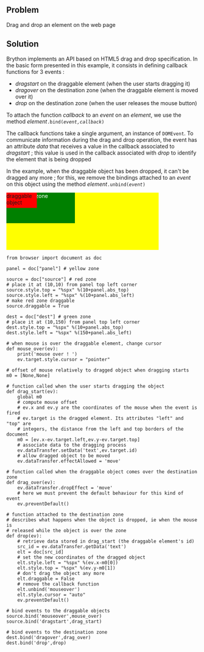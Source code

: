 Problem
-------
Drag and drop an element on the web page


Solution
--------

Brython implements an API based on HTML5 drag and drop specification. In the basic form presented in this example, it consists in defining callback functions for 3 events :

- _dragstart_ on the draggable element (when the user starts dragging it)
- _dragover_ on the destination zone (when the draggable element is moved over it)
- _drop_ on the destination zone (when the user releases the mouse button)

To attach the function _callback_ to an _event_ on an _element_, we use the method _element_<code>.bind(_event,callback_)</code>

The callback functions take a single argument, an instance of `DOMEvent`. To communicate information during the drag and drop operation, the event has an attribute _data_ that receives a value in the callback associated to _dragstart_ ; this value is used in the callback associated with _drop_ to identify the element that is being dropped

In the example, when the draggable object has been dropped, it can't be dragged any more ; for this, we remove the bindings attached to an _event_ on this object using the method _element_<code>.unbind(_event_)</code>

<div style="width:400px;height:150px;background-color:yellow" id="panel">
<div id="dest" style="position:absolute;width:180px;height:80px;background-color:green;color:white;">destination zone</div>
<div id="source" style="position:absolute;width:80px;height:40px;background-color:red;">draggable object</div>
</div>

```exec_on_load
from browser import document as doc

panel = doc["panel"] # yellow zone

source = doc["source"] # red zone
# place it at (10,10) from panel top left corner
source.style.top = "%spx" %(10+panel.abs_top)
source.style.left = "%spx" %(10+panel.abs_left)
# make red zone draggable
source.draggable = True

dest = doc["dest"] # green zone
# place it at (10,150) from panel top left corner
dest.style.top = "%spx" %(10+panel.abs_top)
dest.style.left = "%spx" %(150+panel.abs_left)

# when mouse is over the draggable element, change cursor
def mouse_over(ev):
    print('mouse over ! ')
    ev.target.style.cursor = "pointer"

# offset of mouse relatively to dragged object when dragging starts
m0 = [None,None]

# function called when the user starts dragging the object
def drag_start(ev):
    global m0
    # compute mouse offset
    # ev.x and ev.y are the coordinates of the mouse when the event is fired
    # ev.target is the dragged element. Its attributes "left" and "top" are
    # integers, the distance from the left and top borders of the document
    m0 = [ev.x-ev.target.left,ev.y-ev.target.top]
    # associate data to the dragging process
    ev.dataTransfer.setData('text',ev.target.id)
    # allow dragged object to be moved
    ev.dataTransfer.effectAllowed = 'move'

# function called when the draggable object comes over the destination zone
def drag_over(ev):
    ev.dataTransfer.dropEffect = 'move'
    # here we must prevent the default behaviour for this kind of event
    ev.preventDefault()

# function attached to the destination zone
# describes what happens when the object is dropped, ie when the mouse is
# released while the object is over the zone    
def drop(ev):
    # retrieve data stored in drag_start (the draggable element's id)
    src_id = ev.dataTransfer.getData('text')
    elt = doc[src_id]
    # set the new coordinates of the dragged object
    elt.style.left = "%spx" %(ev.x-m0[0])
    elt.style.top = "%spx" %(ev.y-m0[1])
    # don't drag the object any more
    elt.draggable = False
    # remove the callback function
    elt.unbind('mouseover')
    elt.style.cursor = "auto"
    ev.preventDefault()

# bind events to the draggable objects    
source.bind('mouseover',mouse_over)
source.bind('dragstart',drag_start)

# bind events to the destination zone    
dest.bind('dragover',drag_over)
dest.bind('drop',drop)
```
